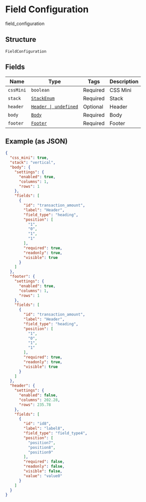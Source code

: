 
# Field Configuration

field_configuration

## Structure

`FieldConfiguration`

## Fields

| Name | Type | Tags | Description |
|  --- | --- | --- | --- |
| `cssMini` | `boolean` | Required | CSS Mini |
| `stack` | [`StackEnum`](../../doc/models/stack-enum.md) | Required | Stack |
| `header` | [`Header \| undefined`](../../doc/models/header.md) | Optional | Header |
| `body` | [`Body`](../../doc/models/body.md) | Required | Body |
| `footer` | [`Footer`](../../doc/models/footer.md) | Required | Footer |

## Example (as JSON)

```json
{
  "css_mini": true,
  "stack": "vertical",
  "body": {
    "settings": {
      "enabled": true,
      "columns": 1,
      "rows": 1
    },
    "fields": [
      {
        "id": "transaction_amount",
        "label": "Header",
        "field_type": "heading",
        "position": [
          "1",
          "0",
          "1",
          "1"
        ],
        "required": true,
        "readonly": true,
        "visible": true
      }
    ]
  },
  "footer": {
    "settings": {
      "enabled": true,
      "columns": 1,
      "rows": 1
    },
    "fields": [
      {
        "id": "transaction_amount",
        "label": "Header",
        "field_type": "heading",
        "position": [
          "1",
          "0",
          "1",
          "1"
        ],
        "required": true,
        "readonly": true,
        "visible": true
      }
    ]
  },
  "header": {
    "settings": {
      "enabled": false,
      "columns": 202.28,
      "rows": 235.78
    },
    "fields": [
      {
        "id": "id8",
        "label": "label8",
        "field_type": "field_type4",
        "position": [
          "position7",
          "position8",
          "position9"
        ],
        "required": false,
        "readonly": false,
        "visible": false,
        "value": "value0"
      }
    ]
  }
}
```

